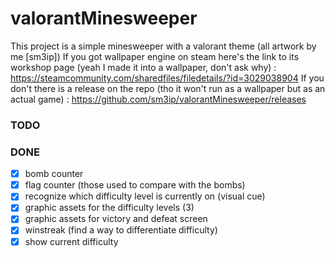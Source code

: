 # valorantMinesweeper
This project is a simple minesweeper with a valorant theme (all artwork by me [sm3ip])
If you got wallpaper engine on steam here's the link to its workshop page (yeah I made it into a wallpaper, don't ask why) : https://steamcommunity.com/sharedfiles/filedetails/?id=3029038904
If you don't there is a release on the repo (tho it won't run as a wallpaper but as an actual game) : https://github.com/sm3ip/valorantMinesweeper/releases
 

### TODO

### DONE
- [x] bomb counter
- [x] flag counter (those used to compare with the bombs)
- [x] recognize which difficulty level is currently on (visual cue)
- [x] graphic assets for the difficulty levels (3)
- [x] graphic assets for victory and defeat screen
- [x] winstreak (find a way to differentiate difficulty)
- [x] show current difficulty
